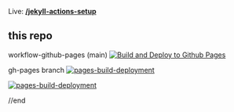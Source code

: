 Live: [**/jekyll-actions-setup**](https://thegreedypeople.github.io/jekyll-actions-setup)

## this repo
workflow-github-pages (main)
[![Build and Deploy to Github Pages](https://github.com/thegreedypeople/jekyll-actions-setup/actions/workflows/github-pages.yml/badge.svg)](https://github.com/thegreedypeople/jekyll-actions-setup/actions/workflows/github-pages.yml)

gh-pages branch
[![pages-build-deployment](https://github.com/thegreedypeople/jekyll-actions-setup/actions/workflows/pages/pages-build-deployment/badge.svg?branch=gh-pages)](https://github.com/thegreedypeople/jekyll-actions-setup/actions/workflows/pages/pages-build-deployment)

[![pages-build-deployment](https://github.com/thegreedypeople/jekyll-actions-setup/actions/workflows/pages/pages-build-deployment/badge.svg?branch=gh-pages&event=deployment)](https://github.com/thegreedypeople/jekyll-actions-setup/actions/workflows/pages/pages-build-deployment)

//end
